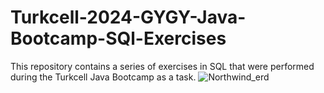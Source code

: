 # Turkcell-2024-GYGY-Java-Bootcamp-SQl-Exercises
 This repository contains a series of exercises in SQL that were performed during the Turkcell Java Bootcamp as a task.
![Northwind_erd](https://github.com/IbrahimSengun63/Turkcell-2024-GYGY-Java-Bootcamp-SQl-Exercises/assets/67779798/14495fe0-ecf0-4e38-a696-3c3d56c3e925)
